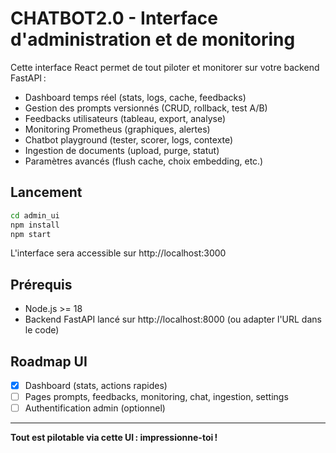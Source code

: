 # CHATBOT2.0 - Interface d'administration et de monitoring

Cette interface React permet de tout piloter et monitorer sur votre backend FastAPI :

- Dashboard temps réel (stats, logs, cache, feedbacks)
- Gestion des prompts versionnés (CRUD, rollback, test A/B)
- Feedbacks utilisateurs (tableau, export, analyse)
- Monitoring Prometheus (graphiques, alertes)
- Chatbot playground (tester, scorer, logs, contexte)
- Ingestion de documents (upload, purge, statut)
- Paramètres avancés (flush cache, choix embedding, etc.)

## Lancement

```bash
cd admin_ui
npm install
npm start
```

L'interface sera accessible sur http://localhost:3000

## Prérequis
- Node.js >= 18
- Backend FastAPI lancé sur http://localhost:8000 (ou adapter l'URL dans le code)

## Roadmap UI
- [x] Dashboard (stats, actions rapides)
- [ ] Pages prompts, feedbacks, monitoring, chat, ingestion, settings
- [ ] Authentification admin (optionnel)

---

**Tout est pilotable via cette UI : impressionne-toi !**
